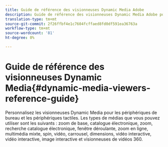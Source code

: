 ```yaml
---
title: Guide de référence des visionneuses Dynamic Media Adobe
description: Guide de référence des visionneuses Dynamic Media Adobe pour les visionneuses de zoom de base, de catalogue électronique, de zoom, de catalogue électronique, de fenêtre déroulante, de zoom en ligne, de supports mixtes, de spin, de vidéo, de carrousel, de dimensions, de vidéos interactives, d’images interactives et de vidéos 360.
translation-type: tm+mt
source-git-commit: 2f26ffbf4e1c7604fcffaed8fd0df591ea36763a
workflow-type: tm+mt
source-wordcount: '81'
ht-degree: 0%

---
```



# Guide de référence des visionneuses Dynamic Media{#dynamic-media-viewers-reference-guide}

Personnalisez les visionneuses Dynamic Media pour les périphériques de bureau et les périphériques tactiles. Les types de médias que vous pouvez utiliser sont les suivants : zoom de base, catalogue électronique, zoom, recherche catalogue électronique, fenêtre déroulante, zoom en ligne, multimédia mixte, spin, vidéo, carrousel, dimensions, vidéo interactive, vidéo interactive, image interactive et visionneuses de vidéos 360.

